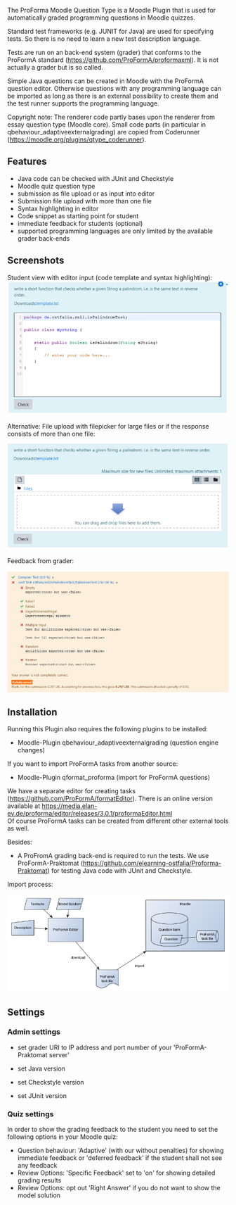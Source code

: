 The ProForma Moodle Question Type is a Moodle Plugin that is used for 
automatically graded programming questions in Moodle quizzes.

Standard test frameworks (e.g. JUNIT for Java) are used for specifying tests. So there is no 
need to learn a new test description language.

Tests are run on an back-end system (grader) that conforms to the ProFormA standard 
(https://github.com/ProFormA/proformaxml). It is not actually a grader but is 
so called. 
 
Simple Java questions can be created in Moodle with the ProFormA question editor. 
Otherwise questions with any programming language can be imported as long as there is
an external possibility to create them and the test runner supports the programming language.

Copyright note: The renderer code partly bases upon the renderer from essay question type (Moodle core).
Small code parts (in particular in qbehaviour_adaptiveexternalgrading) are copied from Coderunner 
(https://moodle.org/plugins/qtype_coderunner).
  
## Features

- Java code can be checked with JUnit and Checkstyle
- Moodle quiz question type 
- submission as file upload or as input into editor
- Submission file upload with more than one file 
- Syntax highlighting in editor
- Code snippet as starting point for student
- immediate feedback for students (optional) 
- supported programming languages are only limited by the available grader back-ends
 

## Screenshots

Student view with editor input (code template and syntax highlighting): 
![editor with code template](doc/student_editor.png "student view with editor")

Alternative: File upload with filepicker for large files or if the response consists of more than one file:

![filepicker](doc/student_filepicker.png "student view with filepicker")

Feedback from grader:

![filepicker](doc/student_feedback_2.png "feedback")
 

## Installation


Running this Plugin also requires the following plugins to be installed:

- Moodle-Plugin qbehaviour_adaptiveexternalgrading (question engine changes)

If you want to import ProFormA tasks from another source: 

- Moodle-Plugin qformat_proforma (import for ProFormA questions)

We have a separate editor for creating tasks (https://github.com/ProFormA/formatEditor). 
There is an online version available at 
https://media.elan-ev.de/proforma/editor/releases/3.0.1/proformaEditor.html       
Of course ProFormA tasks can be created from different other external tools as well.

Besides:
 
- A ProFromA grading back-end is required to run the tests. We use 
ProFormA-Praktomat (https://github.com/elearning-ostfalia/Proforma-Praktomat) for testing 
Java code with JUnit and Checkstyle.


Import process:

![import](doc/import_en.png "import")

## Settings


### Admin settings

* set grader URI to IP address and port number of your 'ProFormA-Praktomat server'

* set Java version
* set Checkstyle version
* set JUnit version

### Quiz settings

In order to show the grading feedback to the student you need to set the following options in your Moodle quiz:

* Question behaviour: 'Adaptive' (with our without penalties) for showing immediate feedback
  or 'deferred feedback' if the student  shall not see any feedback 
* Review Options: 'Specific Feedback' set to 'on' for showing detailed grading results
* Review Options: opt out 'Right Answer' if you do not want to show the model solution



